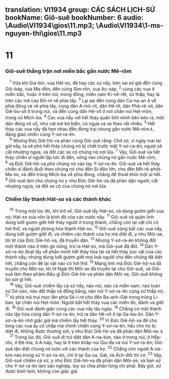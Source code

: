 translation: VI1934
group: CÁC SÁCH LỊCH-SỬ
bookName: Giô-suê 
bookNumber: 6
audio: \Audio\VI1934\gios\11.mp3; \Audio\VI1934\1-ms-nguyen-thi\gios\11.mp3
-------

<div class="title"><h1>11</h1><h3>Giô-suê thắng trận nơi miền bắc gần nước Mê-rôm</h3></div>
<span class="verse gios_11_1"> <sup>1</sup> Vừa khi Gia-bin, vua Hát-so, đã hay các sự nầy, bèn sai sứ giả đến cùng Giô-báp, vua Ma-đôn, đến cùng Sim-rôn, vua Ạc-sáp, </span>
<span class="verse gios_11_2"><sup>2</sup> cùng các vua ở miền bắc, hoặc ở trên núi, trong đồng, miền nam Ki-nê-rết, xứ thấp, hay là trên các nơi cao Đô-rơ về phía tây. </span>
<span class="verse gios_11_3"><sup>3</sup> Lại sai đến cùng dân Ca-na-an ở về phía đông và về phía tây, cùng dân A-mô-rít, dân Hê-tít, dân Phê-rê-sít, dân Giê-bu-sít ở trong núi, và đến cùng dân Hê-vít ở nơi chân núi Hẹt-môn, trong xứ Mích-ba. </span>
<span class="verse gios_11_4"><sup>4</sup> Các vua nầy với hết thảy quân lính mình bèn kéo ra, một dân đông vô số, như cát nơi bờ biển, có ngựa và xe theo rất nhiều. </span>
<span class="verse gios_11_5"><sup>5</sup> Hết thảy các vua nầy đã hẹn nhau đến đóng trại chung gần nước Mê-rôm<a data-toggle="tooltip" data-placement="bottom" title="Ấy là một cái hồ nhỏ ở về hướng bắc hồ Ghê-nê-sa-rét, cách chừng ba bốn dặm">⚓</a>, đặng giao chiến cùng Y-sơ-ra-ên. <br/></span>
<span class="verse gios_11_6"> <sup>6</sup> Nhưng Đức Giê-hô-va phán cùng Giô-suê rằng: Chớ sợ, vì ngày mai tại giờ nầy, ta sẽ phó hết thảy chúng nó bị chết trước mặt Y-sơ-ra-ên; ngươi sẽ cắt nhượng ngựa, và đốt các xe cộ chúng nó nơi lửa. </span>
<span class="verse gios_11_7"><sup>7</sup> Vậy, Giô-suê và hết thảy chiến sĩ người lập tức đi đến, xông vào chúng nó gần nước Mê-rôm, </span>
<span class="verse gios_11_8"><sup>8</sup> và Đức Giê-hô-va phó chúng nó vào tay Y-sơ-ra-ên. Giô-suê và hết thảy chiến sĩ đánh đuổi theo chúng nó cho đến Si-đôn lớn, cho đến Mít-rê-phốt-Ma-im, và đến trũng Mích-ba về phía đông, chẳng để thoát khỏi một ai hết. </span>
<span class="verse gios_11_9"><sup>9</sup> Giô-suê làm cho chúng nó y như Đức Giê-hô-va đã phán dặn người, cắt nhượng ngựa, và đốt xe cộ của chúng nó nơi lửa. <br/></span>
<div class="title"><h3>Chiếm lấy thành Hát-so và các thành khác</h3></div>
<span class="verse gios_11_10"> <sup>10</sup> Trong một lúc đó, khi trở về, Giô-suê lấy Hát-so, và dùng gươm giết vua nó; Hát-so xưa vốn là kinh đô của các nước nầy. </span>
<span class="verse gios_11_11"><sup>11</sup> Giô-suê và quân lính dùng lưỡi gươm giết hết thảy người ở trong thành, chẳng còn lại vật chi có hơi thở, và người phóng hỏa thành Hát-so. </span>
<span class="verse gios_11_12"><sup>12</sup> Giô-suê cũng bắt các vua nầy, dùng lưỡi gươm giết đi, và chiếm các thành của họ mà diệt đi, y như Môi-se, tôi tớ của Đức Giê-hô-va, đã truyền dặn. </span>
<span class="verse gios_11_13"><sup>13</sup> Nhưng Y-sơ-ra-ên không đốt một thành nào ở trên gò nổng, trừ ra Hát-so, mà Giô-suê đã đốt. </span>
<span class="verse gios_11_14"><sup>14</sup> Dân Y-sơ-ra-ên đoạt lấy về phần mình hết thảy hóa tài và hết thảy súc vật của các thành nầy; nhưng dùng lưỡi gươm giết mọi loài người cho đến chừng đã diệt hết, chẳng còn để lại vật nào có hơi thở. </span>
<span class="verse gios_11_15"><sup>15</sup> Mạng lịnh mà Đức Giê-hô-va đã truyền cho Môi-se, tôi tớ Ngài thì Môi-se đã truyền lại cho Giô-suê, và Giô-suê làm theo phàm điều gì Đức Giê-hô-va phán dặn Môi-se, Giô-suê không bỏ sót gì hết. <br/></span>
<span class="verse gios_11_16"> <sup>16</sup> Vậy, Giô-suê chiếm lấy cả xứ nầy, nào núi, nào cả miền nam, nào toàn xứ Gô-sen, nào đất thấp và đồng bằng, nào núi Y-sơ-ra-ên cùng xứ thấp nó, </span>
<span class="verse gios_11_17"><sup>17</sup> từ phía núi trụi mọc lên phía Sê-i-rơ cho đến Ba-anh-Gát trong trũng Li-ban, tại chân núi Hẹt-môn. Người bắt hết thảy vua các miền đó, đánh và giết đi. </span>
<span class="verse gios_11_18"><sup>18</sup> Giô-suê đánh giặc cùng các vua nầy lâu ngày. </span>
<span class="verse gios_11_19"><sup>19</sup> Chẳng có một thành nào lập hòa cùng dân Y-sơ-ra-ên, trừ ra dân Hê-vít ở tại Ga-ba-ôn. Dân Y-sơ-ra-ên nhờ giặc giã mà chiếm lấy hết thảy. </span>
<span class="verse gios_11_20"><sup>20</sup> Vì Đức Giê-hô-va để cho lòng các vua ấy cố chấp mà chinh chiến cùng Y-sơ-ra-ên, hầu cho họ bị diệt đi, không được thương xót, y như Đức Giê-hô-va đã phán dặn Môi-se.<a data-toggle="tooltip" data-placement="bottom" title="Phu 7:16">⚓</a><br/></span>
<span class="verse gios_11_21"> <sup>21</sup> Trong lúc đó, Giô-suê đi trừ diệt dân A-na-kim, nào ở trong núi, ở Hếp-rôn, ở Đê-bia, ở A-náp, hay là ở trên khắp núi Giu-đa và núi Y-sơ-ra-ên; Giô-suê tận diệt chúng nó luôn với các thành của họ. </span>
<span class="verse gios_11_22"><sup>22</sup> Chẳng còn người A-na-kim nào trong xứ Y-sơ-ra-ên, chỉ ở tại Ga-xa, Gát, và Ách-đốt thì có. </span>
<span class="verse gios_11_23"><sup>23</sup> Vậy, Giô-suê chiếm cả xứ, y như Đức Giê-hô-va đã phán dặn Môi-se, và ban xứ cho Y-sơ-ra-ên làm sản nghiệp, tùy sự chia phân từng chi phái. Bấy giờ, xứ được bình tịnh, không còn giặc giã. <br/></span>
